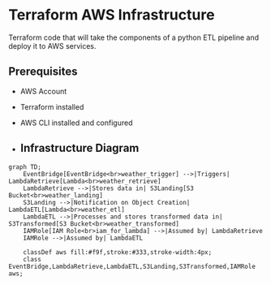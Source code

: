 # Terraform AWS Infrastructure

Terraform code that will take the components of a python ETL pipeline and deploy it to AWS services.

## Prerequisites

- AWS Account
- Terraform installed
- AWS CLI installed and configured

- ## Infrastructure Diagram
```mermaid
graph TD;
    EventBridge[EventBridge<br>weather_trigger] -->|Triggers| LambdaRetrieve[Lambda<br>weather_retrieve]
    LambdaRetrieve -->|Stores data in| S3Landing[S3 Bucket<br>weather_landing]
    S3Landing -->|Notification on Object Creation| LambdaETL[Lambda<br>weather_etl]
    LambdaETL -->|Processes and stores transformed data in| S3Transformed[S3 Bucket<br>weather_transformed]
    IAMRole[IAM Role<br>iam_for_lambda] -->|Assumed by| LambdaRetrieve
    IAMRole -->|Assumed by| LambdaETL

    classDef aws fill:#f9f,stroke:#333,stroke-width:4px;
    class EventBridge,LambdaRetrieve,LambdaETL,S3Landing,S3Transformed,IAMRole aws;
```


